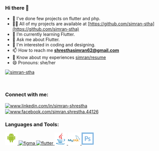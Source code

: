 ### Hi there 👋



- 🔭 I've done few projects on flutter and php.
- 👨‍💻 All of my projects are available at [https://github.com/simran-stha](https://github.com/simran-stha)
- 🌱 I’m currently learning Flutter.
- 💬 Ask me about Flutter.
- 💬 I'm interested in coding and designing.
- 📫 How to reach me **shresthasimran62@gmail.com**
- 📄 Know about my experiences [simran/resume](file:///C:/Users/Dell/Desktop/simran/resume.pdf)
- 😄 Pronouns: she/her

<p align="left"> <a href="https://github.com/ryo-ma/github-profile-trophy"><img src="https://github-profile-trophy.vercel.app/?username=simran-stha" alt="simran-stha" /></a> </p><br>

<h3 align="left">Connect with me:</h3>
<p align="left">
<a href="https://linkedin.com/in/www.linkedin.com/in/simran-shrestha" target="blank"><img align="center" src="https://raw.githubusercontent.com/rahuldkjain/github-profile-readme-generator/master/src/images/icons/Social/linked-in-alt.svg" alt="www.linkedin.com/in/simran-shrestha" height="30" width="40" /></a>
<a href="https://fb.com/www.facebook.com/simran.shrestha.44126" target="blank"><img align="center" src="https://raw.githubusercontent.com/rahuldkjain/github-profile-readme-generator/master/src/images/icons/Social/facebook.svg" alt="www.facebook.com/simran.shrestha.44126" height="30" width="40" /></a>
</p>


<h3 align="left">Languages and Tools:</h3>
<p align="left"> <a href="https://developer.android.com" target="_blank" rel="noreferrer"> <img src="https://raw.githubusercontent.com/devicons/devicon/master/icons/android/android-original-wordmark.svg" alt="android" width="40" height="40"/> </a> <a href="https://www.figma.com/" target="_blank" rel="noreferrer"> <img src="https://www.vectorlogo.zone/logos/figma/figma-icon.svg" alt="figma" width="40" height="40"/> </a> <a href="https://flutter.dev" target="_blank" rel="noreferrer"> <img src="https://www.vectorlogo.zone/logos/flutterio/flutterio-icon.svg" alt="flutter" width="40" height="40"/> </a> <a href="https://www.java.com" target="_blank" rel="noreferrer"> <img src="https://raw.githubusercontent.com/devicons/devicon/master/icons/java/java-original.svg" alt="java" width="40" height="40"/> </a> <a href="https://www.mysql.com/" target="_blank" rel="noreferrer"> <img src="https://raw.githubusercontent.com/devicons/devicon/master/icons/mysql/mysql-original-wordmark.svg" alt="mysql" width="40" height="40"/> </a> <a href="https://www.photoshop.com/en" target="_blank" rel="noreferrer"> <img src="https://raw.githubusercontent.com/devicons/devicon/master/icons/photoshop/photoshop-line.svg" alt="photoshop" width="40" height="40"/> </a> </p>
